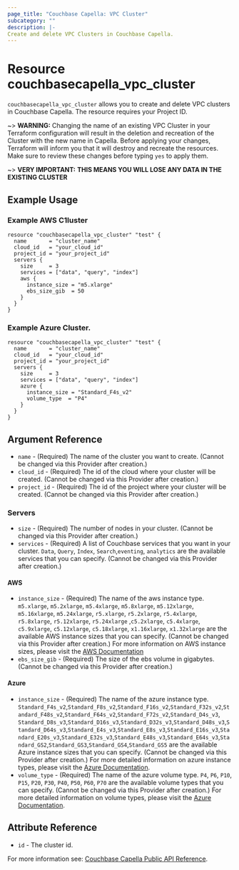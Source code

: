 ```yaml
---
page_title: "Couchbase Capella: VPC Cluster"
subcategory: ""
description: |-
Create and delete VPC Clusters in Couchbase Capella.
---
```


# Resource couchbasecapella_vpc_cluster

`couchbasecapella_vpc_cluster` allows you to create and delete VPC clusters in Couchbase Capella. The resource requires your Project ID.

~> **WARNING:** Changing the name of an existing VPC Cluster in your Terraform configuration will result in the deletion and recreation of the Cluster with the new name in Capella. Before applying your changes, Terraform will inform you that it will destroy and recreate the resources. Make sure to review these changes before typing `yes` to apply them.

~> **VERY IMPORTANT:** **THIS MEANS YOU WILL LOSE ANY DATA IN THE EXISTING CLUSTER**

## Example Usage

### Example AWS C1luster

```hcl
resource "couchbasecapella_vpc_cluster" "test" {
  name       = "cluster_name"
  cloud_id   = "your_cloud_id"
  project_id = "your_project_id"
  servers {
    size     = 3
    services = ["data", "query", "index"]
    aws {
      instance_size = "m5.xlarge"
      ebs_size_gib  = 50
    }
  }
}
```

### Example Azure Cluster.

```hcl
resource "couchbasecapella_vpc_cluster" "test" {
  name       = "cluster_name"
  cloud_id   = "your_cloud_id"
  project_id = "your_project_id"
  servers {
    size     = 3
    services = ["data", "query", "index"]
    azure {
      instance_size = "Standard_F4s_v2"
      volume_type  = "P4"
    }
  }
}
```

## Argument Reference

- `name` - (Required) The name of the cluster you want to create. (Cannot be changed via this Provider after creation.)
- `cloud_id` - (Required) The id of the cloud where your cluster will be created. (Cannot be changed via this Provider after creation.)
- `project_id` - (Required) The id of the project where your cluster will be created. (Cannot be changed via this Provider after creation.)

### Servers

- `size` - (Required) The number of nodes in your cluster. (Cannot be changed via this Provider after creation.)
- `services` - (Required) A list of Couchbase services that you want in your cluster. `Data`, `Query`, `Index`, `Search`,`eventing`, `analytics` are the available services that you can specify. (Cannot be changed via this Provider after creation.)

#### AWS

- `instance_size` - (Required) The name of the aws instance type. `m5.xlarge`, `m5.2xlarge`, `m5.4xlarge`, `m5.8xlarge`, `m5.12xlarge`, `m5.16xlarge`, `m5.24xlarge`, `r5.xlarge`, `r5.2xlarge`, `r5.4xlarge`, `r5.8xlarge`, `r5.12xlarge`, `r5.24xlarge` ,`c5.2xlarge`, `c5.4xlarge`, `c5.9xlarge`, `c5.12xlarge`, `c5.18xlarge`, `x1.16xlarge`, `x1.32xlarge` are the available AWS instance sizes that you can specify. (Cannot be changed via this Provider after creation.)
  For more information on AWS instance sizes, please visit the [AWS Documentation](https://aws.amazon.com/ec2/instance-types/)
- `ebs_size_gib` - (Required) The size of the ebs volume in gigabytes. (Cannot be changed via this Provider after creation.)

#### Azure

- `instance_size` - (Required) The name of the azure instance type.
  `Standard_F4s_v2`,`Standard_F8s_v2`,`Standard_F16s_v2`,`Standard_F32s_v2`,`Standard_F48s_v2`,`Standard_F64s_v2`,`Standard_F72s_v2`,`Standard_D4s_v3`, `Standard_D8s_v3`,`Standard_D16s_v3`,`Standard_D32s_v3`,`Standard_D48s_v3`,`Standard_D64s_v3`,`Standard_E4s_v3`,`Standard_E8s_v3`,`Standard_E16s_v3`,`Standard_E20s_v3`,`Standard_E32s_v3`,`Standard_E48s_v3`,`Standard_E64s_v3`,`Standard_GS2`,`Standard_GS3`,`Standard_GS4`,`Standard_GS5` are the available Azure instance sizes that you can specify. (Cannot be changed via this Provider after creation.)
  For more detailed information on azure instance types, please visit the [Azure Documentation](https://docs.microsoft.com/en-us/azure/virtual-machines/sizes).
- `volume_type` - (Required) The name of the azure volume type. `P4`, `P6`, `P10`, `P15`, `P20`, `P30`, `P40`, `P50`, `P60`, `P70` are the available volume types that you can specify. (Cannot be changed via this Provider after creation.)
  For more detailed information on volume types, please visit the [Azure Documentation](https://docs.microsoft.com/en-us/azure/virtual-machines/disks-types#premium-ssd-size).

## Attribute Reference

- `id` - The cluster id.

For more information see: [Couchbase Capella Public API Reference](https://docs.couchbase.com/cloud/reference/rest-endpoints-all.html#clusters).
